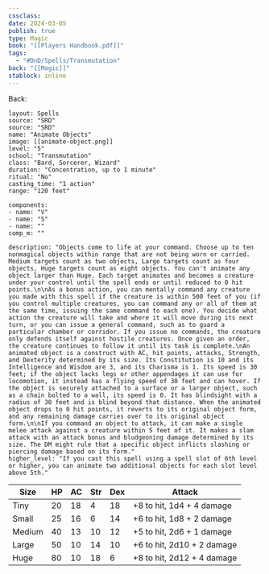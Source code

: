 ```yaml
---
cssclass: 
date: 2024-03-05
publish: true
type: Magic
book: "[[Players Handbook.pdf]]"
tags:
  - "#DnD/Spells/Transmutation"
back: "[[Magic]]"
stablock: inline
---
```

Back: 


```statblock
layout: Spells
source: "SRD"
source: "SRD"
name: "Animate Objects"
image: [[animate-object.png]]
level: "5"
school: "Transmutation"
class: "Bard, Sorcerer, Wizard"
duration: "Concentration, up to 1 minute"
ritual: "No"
casting_time: "1 action"
range: "120 feet"

components:
- name: "V"
- name: "S"
- name: ""
comp_m: ""

description: "Objects come to life at your command. Choose up to ten nonmagical objects within range that are not being worn or carried. Medium targets count as two objects, Large targets count as four objects, Huge targets count as eight objects. You can't animate any object larger than Huge. Each target animates and becomes a creature under your control until the spell ends or until reduced to 0 hit points.\n\nAs a bonus action, you can mentally command any creature you made with this spell if the creature is within 500 feet of you (if you control multiple creatures, you can command any or all of them at the same time, issuing the same command to each one). You decide what action the creature will take and where it will move during its next turn, or you can issue a general command, such as to guard a particular chamber or corridor. If you issue no commands, the creature only defends itself against hostile creatures. Once given an order, the creature continues to follow it until its task is complete.\nAn animated object is a construct with AC, hit points, attacks, Strength, and Dexterity determined by its size. Its Constitution is 10 and its Intelligence and Wisdom are 3, and its Charisma is 1. Its speed is 30 feet; if the object lacks legs or other appendages it can use for locomotion, it instead has a flying speed of 30 feet and can hover. If the object is securely attached to a surface or a larger object, such as a chain bolted to a wall, its speed is 0. It has blindsight with a radius of 30 feet and is blind beyond that distance. When the animated object drops to 0 hit points, it reverts to its original object form, and any remaining damage carries over to its original object form.\n\nIf you command an object to attack, it can make a single melee attack against a creature within 5 feet of it. It makes a slam attack with an attack bonus and bludgeoning damage determined by its size. The DM might rule that a specific object inflicts slashing or piercing damage based on its form."
higher_level: "If you cast this spell using a spell slot of 6th level or higher, you can animate two additional objects for each slot level above 5th."
```

| Size   | HP  | AC | Str | Dex | Attack                            |
|--------|-----|----|-----|-----|-----------------------------------|
| Tiny   | 20  | 18 |  4  |  18 | +8 to hit, 1d4 + 4 damage        |
| Small  | 25  | 16 |  6  |  14 | +6 to hit, 1d8 + 2 damage        |
| Medium | 40  | 13 | 10  |  12 | +5 to hit, 2d6 + 1 damage        |
| Large  | 50  | 10 | 14  |  10 | +6 to hit, 2d10 + 2 damage       |
| Huge   | 80  | 10 | 18  |   6 | +8 to hit, 2d12 + 4 damage       |

